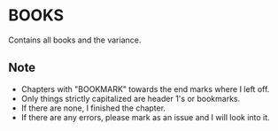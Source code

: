 # BOOKS

Contains all books and the variance.

## Note

- Chapters with "BOOKMARK" towards the end marks where I left off.
- Only things strictly capitalized are header 1's or bookmarks.
- If there are none, I finished the chapter.
- If there are any errors, please mark as an issue and I will look into it.
